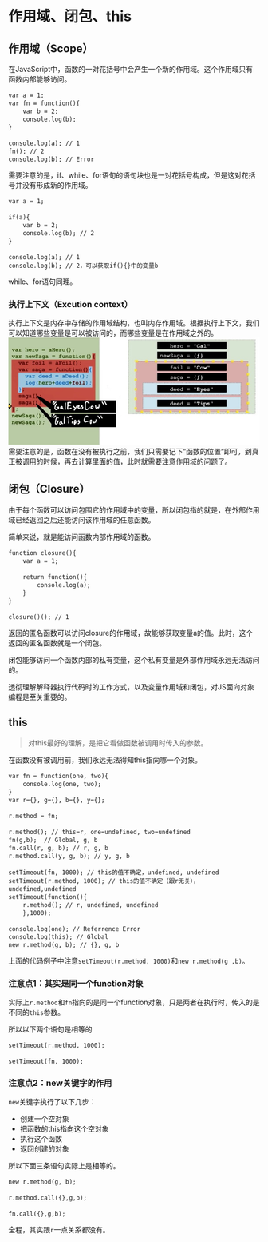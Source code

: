 # 作用域、闭包、this

## 作用域（Scope）

在JavaScript中，函数的一对花括号中会产生一个新的作用域。这个作用域只有函数内部能够访问。

```
var a = 1;
var fn = function(){
    var b = 2;
    console.log(b);
}

console.log(a); // 1
fn(); // 2
console.log(b); // Error
```

需要注意的是，if、while、for语句的语句块也是一对花括号构成，但是这对花括号并没有形成新的作用域。

```
var a = 1;

if(a){
    var b = 2;
    console.log(b); // 2
}

console.log(a); // 1
console.log(b); // 2，可以获取if(){}中的变量b
```

while、for语句同理。

### 执行上下文（Excution context）

执行上下文是内存中存储的作用域结构，也叫内存作用域。根据执行上下文，我们可以知道哪些变量是可以被访问的，而哪些变量是在作用域之外的。![](/assets/javascript-excution-context.png)需要注意的是，函数在没有被执行之前，我们只需要记下”函数的位置“即可，到真正被调用的时候，再去计算里面的值，此时就需要注意作用域的问题了。

## 闭包（Closure）

由于每个函数可以访问包围它的作用域中的变量，所以闭包指的就是，在外部作用域已经返回之后还能访问该作用域的任意函数。

简单来说，就是能访问函数内部作用域的函数。

```
function closure(){
    var a = 1;
    
    return function(){
        console.log(a);
    }
}

closure()(); // 1
```

返回的匿名函数可以访问closure的作用域，故能够获取变量a的值。此时，这个返回的匿名函数就是一个闭包。

闭包能够访问一个函数内部的私有变量，这个私有变量是外部作用域永远无法访问的。

透彻理解解释器执行代码时的工作方式，以及变量作用域和闭包，对JS面向对象编程是至关重要的。

## this

> 对this最好的理解，是把它看做函数被调用时传入的参数。

在函数没有被调用前，我们永远无法得知this指向哪一个对象。

```
var fn = function(one, two){
    console.log(one, two);
}
var r={}, g={}, b={}, y={};

r.method = fn;

r.method(); // this=r, one=undefined, two=undefined
fn(g,b);  // Global, g, b
fn.call(r, g, b); // r, g, b
r.method.call(y, g, b); // y, g, b

setTimeout(fn, 1000); // this的值不确定，undefined, undefined
setTimeout(r.method, 1000); // this的值不确定（跟r无关），undefined,undefined
setTimeout(function(){
    r.method(); // r, undefined, undefined 
    },1000); 

console.log(one); // Referrence Error
console.log(this); // Global
new r.method(g, b); // {}, g, b
```

上面的代码例子中注意`setTimeout(r.method, 1000)`和`new r.method(g ,b)`。

### 注意点1：其实是同一个function对象

实际上`r.method`和`fn`指向的是同一个function对象，只是两者在执行时，传入的是不同的`this`参数。

所以以下两个语句是相等的

```
setTimeout(r.method, 1000);

setTimeout(fn, 1000);
```

### 注意点2：new关键字的作用

`new`关键字执行了以下几步：

* 创建一个空对象
* 把函数的this指向这个空对象
* 执行这个函数
* 返回创建的对象

所以下面三条语句实际上是相等的。

```
new r.method(g, b);

r.method.call({},g,b);

fn.call({},g,b);
```

全程，其实跟`r`一点关系都没有。

